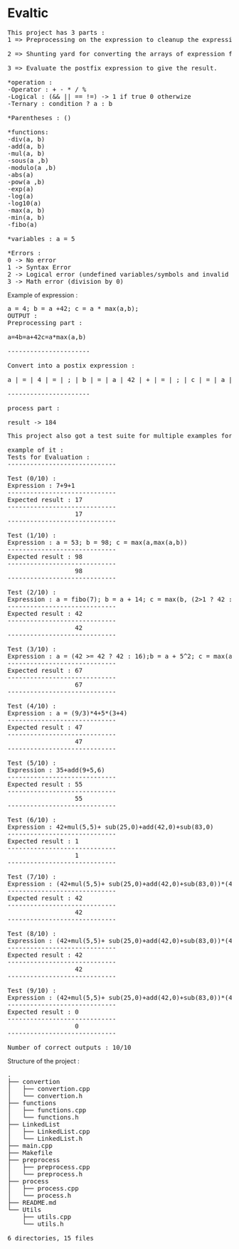 # Evaltic
<pre>
This project has 3 parts :
1 => Preprocessing on the expression to cleanup the expression or detect a potential error.

2 => Shunting yard for converting the arrays of expression from the preprocessing part into a postfix expression.

3 => Evaluate the postfix expression to give the result.

*operation :
-Operator : + - * / %
-Logical : (&& || == !=) -> 1 if true 0 otherwize
-Ternary : condition ? a : b

*Parentheses : ()

*functions:
-div(a, b)
-add(a, b)
-mul(a, b)
-sous(a ,b)
-modulo(a ,b)
-abs(a)
-pow(a ,b)
-exp(a)
-log(a)
-log10(a)
-max(a, b)
-min(a, b)
-fibo(a)

*variables : a = 5

*Errors :
0 -> No error 
1 -> Syntax Error
2 -> Logical error (undefined variables/symbols and invalid function calls/parentheses error)
3 -> Math error (division by 0)
</pre>

Example of expression :
<pre>
a = 4; b = a +42; c = a * max(a,b);
OUTPUT :
Preprocessing part :

a=4b=a+42c=a*max(a,b)

----------------------

Convert into a postix expression :

a | = | 4 | = | ; | b | = | a | 42 | + | = | ; | c | = | a | a | b | max | * | = | ; | ; | 

----------------------

process part :

result -> 184
</pre>

<pre>
This project also got a test suite for multiple examples for testing the code :

example of it :
Tests for Evaluation : 
-----------------------------

Test (0/10) :
Expression : 7+9+1
-----------------------------
Expected result : 17
-----------------------------
                  17
-----------------------------

Test (1/10) :
Expression : a = 53; b = 98; c = max(a,max(a,b))
-----------------------------
Expected result : 98
-----------------------------
                  98
-----------------------------

Test (2/10) :
Expression : a = fibo(7); b = a + 14; c = max(b, (2>1 ? 42 : 2))
-----------------------------
Expected result : 42
-----------------------------
                  42
-----------------------------

Test (3/10) :
Expression : a = (42 >= 42 ? 42 : 16);b = a + 5^2; c = max(a, b);
-----------------------------
Expected result : 67
-----------------------------
                  67
-----------------------------

Test (4/10) :
Expression : a = (9/3)*4+5*(3+4)
-----------------------------
Expected result : 47
-----------------------------
                  47
-----------------------------

Test (5/10) :
Expression : 35+add(9+5,6)
-----------------------------
Expected result : 55
-----------------------------
                  55
-----------------------------

Test (6/10) :
Expression : 42+mul(5,5)+ sub(25,0)+add(42,0)+sub(83,0)
-----------------------------
Expected result : 1
-----------------------------
                  1
-----------------------------

Test (7/10) :
Expression : (42+mul(5,5)+ sub(25,0)+add(42,0)+sub(83,0))*(42+mul(5,5)+ sub(25,0)+add(42,0)+sub(83,0)+1)+40
-----------------------------
Expected result : 42
-----------------------------
                  42
-----------------------------

Test (8/10) :
Expression : (42+mul(5,5)+ sub(25,0)+add(42,0)+sub(83,0))*(42+mul(5,5)+ sub(25,0)+add(42,0)+sub(83,0)+1)+max(38+min(42,2),5)
-----------------------------
Expected result : 42
-----------------------------
                  42
-----------------------------

Test (9/10) :
Expression : (42+mul(5,5)+ sub(25,0)+add(42,0)+sub(83,0))*(42+mul(5,5)+ sub(25,0)+add(42,0)+sub(83,0)+1)+40 - 42
-----------------------------
Expected result : 0
-----------------------------
                  0
-----------------------------

Number of correct outputs : 10/10
</pre>

Structure of the project :
<pre>
.
├── convertion
│   ├── convertion.cpp
│   └── convertion.h
├── functions
│   ├── functions.cpp
│   └── functions.h
├── LinkedList
│   ├── LinkedList.cpp
│   └── LinkedList.h
├── main.cpp
├── Makefile
├── preprocess
│   ├── preprocess.cpp
│   └── preprocess.h
├── process
│   ├── process.cpp
│   └── process.h
├── README.md
└── Utils
    ├── utils.cpp
    └── utils.h

6 directories, 15 files
</pre>
